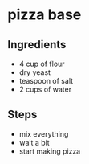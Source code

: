 # pizza base

## Ingredients
- 4 cup of flour
- dry yeast
- teaspoon of salt
- 2 cups of water


## Steps
- mix everything
- wait a bit
- start making pizza